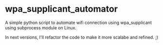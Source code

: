 # wpa_supplicant_automator
A simple python script to automate wifi connection using wpa_supplicant using subprocess module on Linux.

In next versions, I'll refactor the code to make it more scalabe and refined. ;)
